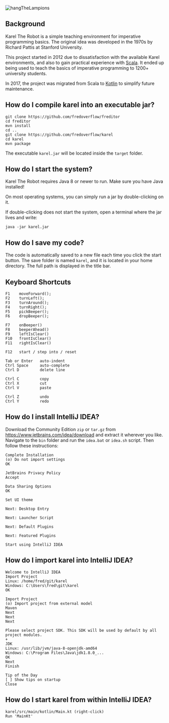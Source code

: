 ![hangTheLampions](https://i.imgur.com/lTxnXAu.png)

## Background

Karel The Robot is a simple teaching environment for imperative programming basics.
The original idea was developed in the 1970s by Richard Pattis at Stanford University.

This project started in 2012 due to dissatisfaction with the available Karel environments,
and also to gain practical experience with [Scala](http://www.scala-lang.org).
It ended up being used to teach the basics of imperative programming to 1200+ university students.

In 2017, the project was migrated from Scala to [Kotlin](https://kotlinlang.org) to simplify future maintenance.

## How do I compile karel into an executable jar?
```
git clone https://github.com/fredoverflow/freditor
cd freditor
mvn install
cd ..
git clone https://github.com/fredoverflow/karel
cd karel
mvn package
```
The executable `karel.jar` will be located inside the `target` folder.

## How do I start the system?

Karel The Robot requires Java 8 or newer to run. Make sure you have Java installed!

On most operating systems, you can simply run a jar by double-clicking on it.

If double-clicking does not start the system, open a terminal where the jar lives and write:

    java -jar karel.jar

## How do I save my code?

The code is automatically saved to a new file each time you click the start button.
The save folder is named `karel`, and it is located in your home directory.
The full path is displayed in the title bar.

## Keyboard Shortcuts

    F1    moveForward();
    F2    turnLeft();
    F3    turnAround();
    F4    turnRight();
    F5    pickBeeper();
    F6    dropBeeper();

    F7    onBeeper()
    F8    beeperAhead()
    F9    leftIsClear()
    F10   frontIsClear()
    F11   rightIsClear()

    F12   start / step into / reset

    Tab or Enter   auto-indent
    Ctrl Space     auto-complete
    Ctrl D         delete line

    Ctrl C         copy
    Ctrl X         cut
    Ctrl V         paste

    Ctrl Z         undo
    Ctrl Y         redo

## How do I install IntelliJ IDEA?

Download the Community Edition `zip` or `tar.gz` from https://www.jetbrains.com/idea/download and extract it wherever you like.
Navigate to the `bin` folder and run the `idea.bat` or `idea.sh` script.
Then follow these instructions:
```
Complete Installation
(o) Do not import settings
OK

JetBrains Privacy Policy
Accept

Data Sharing Options
OK

Set UI theme

Next: Desktop Entry

Next: Launcher Script

Next: Default Plugins

Next: Featured Plugins

Start using IntelliJ IDEA
```

## How do I import karel into IntelliJ IDEA?
```
Welcome to IntelliJ IDEA
Import Project
Linux: /home/fred/git/karel
Windows: C:\Users\fred\git\karel
OK

Import Project
(o) Import project from external model
Maven
Next
Next
Next

Please select project SDK. This SDK will be used by default by all project modules.
+
JDK
Linux: /usr/lib/jvm/java-8-openjdk-amd64
Windows: C:\Program Files\Java\jdk1.8.0_...
OK
Next
Finish

Tip of the Day
[ ] Show tips on startup
Close
```

## How do I start karel from within IntelliJ IDEA?

```
karel/src/main/kotlin/Main.kt (right-click)
Run 'MainKt'
```
